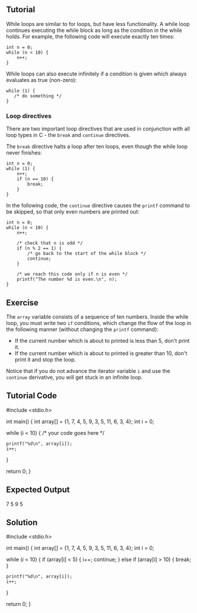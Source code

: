 Tutorial
--------

While loops are similar to for loops, but have less functionality. A while loop continues executing the while block as long as the
condition in the while holds. For example, the following code will execute exactly ten times:

    int n = 0;
    while (n < 10) {
        n++;
    }

While loops can also execute infinitely if a condition is given which always evaluates as true (non-zero):

    while (1) {
       /* do something */
    }

### Loop directives

There are two important loop directives that are used in conjunction with all loop types in C - the `break` and `continue` directives.

The `break` directive halts a loop after ten loops, even though the while loop never finishes:

    int n = 0;
    while (1) {
        n++;
        if (n == 10) {
            break;
        }
    }

In the following code, the `continue` directive causes the `printf` command to be skipped, so that only even numbers are printed out:

    int n = 0;
    while (n < 10) {
        n++;

        /* check that n is odd */
        if (n % 2 == 1) {
            /* go back to the start of the while block */
            continue;
        }

        /* we reach this code only if n is even */
        printf("The number %d is even.\n", n);
    }

Exercise
--------

The `array` variable consists of a sequence of ten numbers. Inside the while loop, you must write two `if` conditions, 
which change the flow of the loop in the following manner (without changing the `printf` command):

* If the current number which is about to printed is less than 5, don't print it.
* If the current number which is about to printed is greater than 10, don't print it and stop the loop.

Notice that if you do not advance the iterator variable `i` and use the `continue` derivative, you will get stuck in an infinite loop.

Tutorial Code
-------------

#include <stdio.h>

int main() {
  int array[] = {1, 7, 4, 5, 9, 3, 5, 11, 6, 3, 4};
  int i = 0;

  while (i < 10) {
    /* your code goes here */

    printf("%d\n", array[i]);
    i++;
  }

  return 0;
}

Expected Output
---------------

7
5
9
5

Solution
--------

#include <stdio.h>

int main() {
  int array[] = {1, 7, 4, 5, 9, 3, 5, 11, 6, 3, 4};
  int i = 0;

  while (i < 10) {
      if (array[i] < 5) {
          i++;
          continue;
      }
      else if (array[i] > 10) {
          break;
      }

    printf("%d\n", array[i]);
    i++;
  }

  return 0;
}
